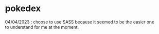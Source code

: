 # pokedex

04/04/2023 :
choose to use SASS because it seemed to be the easier one to understand for me at the moment.
